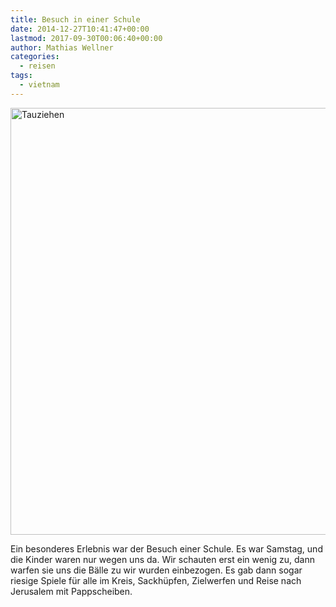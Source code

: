 ```yaml
---
title: Besuch in einer Schule
date: 2014-12-27T10:41:47+00:00
lastmod: 2017-09-30T00:06:40+00:00
author: Mathias Wellner
categories:
  - reisen
tags:
  - vietnam
---
```

<a data-flickr-embed="true"  href="https://www.flickr.com/photos/mwellner/33440425993/in/dateposted-public/" title="Tauziehen"><img src="https://c1.staticflickr.com/5/4162/33440425993_9eb13eaf40_b.jpg" width="1024" height="683" alt="Tauziehen"></a><script async src="//embedr.flickr.com/assets/client-code.js" charset="utf-8"></script>

Ein besonderes Erlebnis war der Besuch einer Schule. Es war Samstag, und die Kinder waren nur wegen uns da. Wir schauten erst ein wenig zu, dann warfen sie uns die Bälle zu wir wurden einbezogen. Es gab dann sogar riesige Spiele für alle im Kreis, Sackhüpfen, Zielwerfen und Reise nach Jerusalem mit Pappscheiben. 

